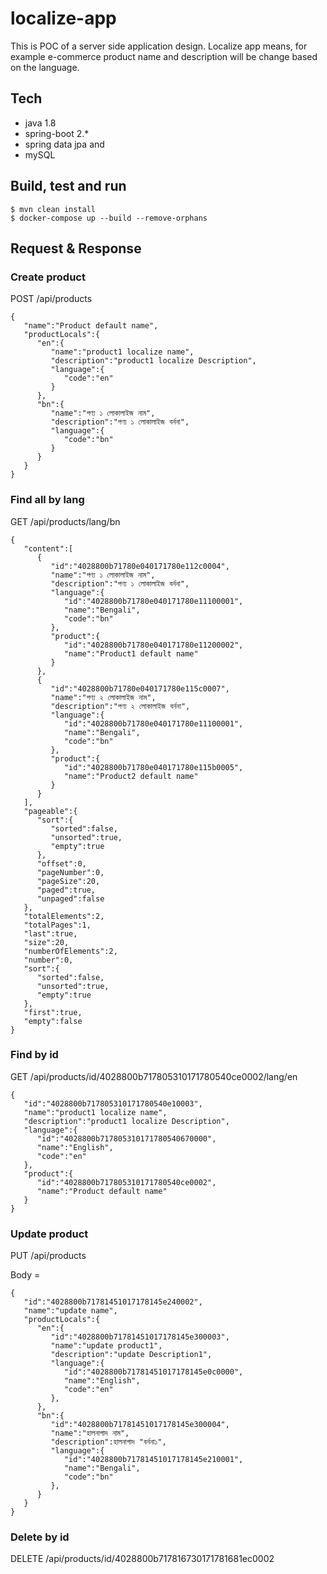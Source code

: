 # localize-app
This is POC of a server side application design. Localize app means, for example e-commerce 
product name and description will be change based on the language. 

## Tech 
- java 1.8
- spring-boot 2.*
- spring data jpa and
- mySQL

## Build, test and run
```
$ mvn clean install
$ docker-compose up --build --remove-orphans
```

## Request & Response
### Create product 
POST /api/products
```
{
   "name":"Product default name",
   "productLocals":{
      "en":{        
         "name":"product1 localize name",
         "description":"product1 localize Description",
         "language":{
            "code":"en"
         }
      },
      "bn":{
         "name":"পণ্য ১ লোকালাইজ নাম",
         "description":"পণ্য ১ লোকালাইজ বর্ননা",
         "language":{
            "code":"bn"
         }
      }
   }
}
```
### Find all by lang
GET /api/products/lang/bn

```
{
   "content":[
      {
         "id":"4028800b71780e040171780e112c0004",
         "name":"পণ্য ১ লোকালাইজ নাম",
         "description":"পণ্য ১ লোকালাইজ বর্ননা",
         "language":{
            "id":"4028800b71780e040171780e11100001",
            "name":"Bengali",
            "code":"bn"
         },
         "product":{
            "id":"4028800b71780e040171780e11200002",
            "name":"Product1 default name"
         }
      },
      {
         "id":"4028800b71780e040171780e115c0007",
         "name":"পণ্য ২ লোকালাইজ নাম",
         "description":"পণ্য ২ লোকালাইজ বর্ননা",
         "language":{
            "id":"4028800b71780e040171780e11100001",
            "name":"Bengali",
            "code":"bn"
         },
         "product":{
            "id":"4028800b71780e040171780e115b0005",
            "name":"Product2 default name"
         }
      }
   ],
   "pageable":{
      "sort":{
         "sorted":false,
         "unsorted":true,
         "empty":true
      },
      "offset":0,
      "pageNumber":0,
      "pageSize":20,
      "paged":true,
      "unpaged":false
   },
   "totalElements":2,
   "totalPages":1,
   "last":true,
   "size":20,
   "numberOfElements":2,
   "number":0,
   "sort":{
      "sorted":false,
      "unsorted":true,
      "empty":true
   },
   "first":true,
   "empty":false
}
```

### Find by id
GET /api/products/id/4028800b717805310171780540ce0002/lang/en

```
{
   "id":"4028800b717805310171780540e10003",
   "name":"product1 localize name",
   "description":"product1 localize Description",
   "language":{
      "id":"4028800b717805310171780540670000",
      "name":"English",
      "code":"en"
   },
   "product":{
      "id":"4028800b717805310171780540ce0002",
      "name":"Product default name"
   }
}
```
### Update product
PUT /api/products

Body = 
```
{
   "id":"4028800b71781451017178145e240002",
   "name":"update name",
   "productLocals":{
      "en":{
         "id":"4028800b71781451017178145e300003",
         "name":"update product1",
         "description":"update Description1",
         "language":{
            "id":"4028800b71781451017178145e0c0000",
            "name":"English",
            "code":"en"
         },
      },
      "bn":{
         "id":"4028800b71781451017178145e300004",
         "name":"হালনাগাদ নাম",
         "description":হালনাগাদ "বর্ননা১",
         "language":{
            "id":"4028800b71781451017178145e210001",
            "name":"Bengali",
            "code":"bn"
         },
      }
   }
}
```
### Delete by id
DELETE /api/products/id/4028800b717816730171781681ec0002

